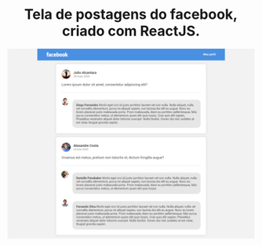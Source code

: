 <h1 align="center"> Tela de postagens do facebook, criado com ReactJS. </h1>
<img src="https://github.com/alexandredev3/facebook-posts/blob/master/post-facebook-sreen.png" />
